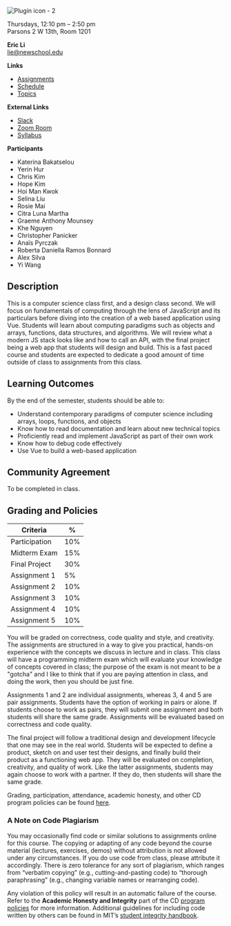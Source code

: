 ![Plugin icon - 2](https://user-images.githubusercontent.com/207651/186977711-6ffcf270-021a-45ab-88ea-476c54c90643.png)

Thursdays, 12:10 pm – 2:50 pm  
Parsons 2 W 13th, Room 1201

**Eric Li**  
[lie@newschool.edu](mailto:lie@newschool.edu)

**Links**
- [Assignments](/assignments)
- [Schedule](/schedule)
- [Topics](/topics/)

**External Links**
- [Slack](https://f22cdstudiojavascript.slack.com/)
- [Zoom Room](https://NewSchool.zoom.us/j/92107063249?pwd=UXV0Q2hFVS9BTURhUFQzUER2WUR5dz09)
- [Syllabus](https://docs.google.com/document/d/1K5fLvBNo-sZWHB_io8dgejSMjkcMhO2hrhsK_sJQJtM/edit?usp=sharing)

**Participants**
- Katerina Bakatselou
- Yerin Hur
- Chris Kim
- Hope Kim
- Hoi Man Kwok 
- Selina Liu
- Rosie Mai
- Citra Luna Martha
- Graeme Anthony Mounsey
- Khe Nguyen
- Christopher Panicker
- Anaïs Pyrczak
- Roberta Daniella Ramos Bonnard
- Alex Silva
- Yi Wang

## Description
This is a computer science class first, and a design class second. We will focus on fundamentals of computing through the lens of JavaScript and its particulars before diving into the creation of a web based application using Vue. Students will learn about computing paradigms such as objects and arrays, functions, data structures, and algorithms. We will review what a modern JS stack looks like and how to call an API, with the final project being a web app that students will design and build. This is a fast paced course and students are expected to dedicate a good amount of time outside of class to assignments from this class.

## Learning Outcomes
By the end of the semester, students should be able to:
- Understand contemporary paradigms of computer science including arrays, loops, functions, and objects
- Know how to read documentation and learn about new technical topics
- Proficiently read and implement JavaScript as part of their own work 
- Know how to debug code effectively
- Use Vue to build a web-based application

## Community Agreement
To be completed in class.

## Grading and Policies

|Criteria|%|
|---|---|
|Participation |10%|
|Midterm Exam  |15%|
|Final Project |30%|
|Assignment 1  |5% |
|Assignment 2  |10%|
|Assignment 3  |10%|
|Assignment 4  |10%|
|Assignment 5  |10%|

You will be graded on correctness, code quality and style, and creativity. The assignments are structured in a way to give you practical, hands-on experience with the concepts we discuss in lecture and in class. This class will have a programming midterm exam which will evaluate your knowledge of concepts covered in class; the purpose of the exam is not meant to be a "gotcha" and I like to think that if you are paying attention in class, and doing the work, then you should be just fine.

Assignments 1 and 2 are individual assignments, whereas 3, 4 and 5 are pair assignments. Students have the option of working in pairs or alone. If students choose to work as pairs, they will submit one assignment and both students will share the same grade. Assignments will be evaluated based on correctness and code quality.

The final project will follow a traditional design and development lifecycle that one may see in the real world. Students will be expected to define a product, sketch on and user test their designs, and finally build their product as a functioning web app. They will be evaluated on completion, creativity, and quality of work. Like the latter assignments, students may again choose to work with a partner. If they do, then students will share the same grade.

Grading, participation, attendance, academic honesty, and other CD program policies can be found [here](https://docs.google.com/document/d/1u358io8doX_SVVMGqIM_oH5V0OIccneYu4Ww-uE55QM/edit).

### A Note on Code Plagiarism
You may occasionally find code or similar solutions to assignments online for this course. The copying or adapting of any code beyond the course material (lectures, exercises, demos) without attribution is not allowed under any circumstances. If you do use code from class, please attribute it accordingly. There is zero tolerance for any sort of plagiarism, which ranges from “verbatim copying” (e.g., cutting-and-pasting code) to “thorough paraphrasing” (e.g., changing variable names or rearranging code). 

Any violation of this policy will result in an automatic failure of the course. Refer to the **Academic Honesty and Integrity** part of the CD [program policies](https://docs.google.com/document/d/1u358io8doX_SVVMGqIM_oH5V0OIccneYu4Ww-uE55QM/edit?usp=sharing) for more information. Additional guidelines for including code written by others can be found in MIT’s [student integrity handbook](https://integrity.mit.edu/handbook/writing-code).

